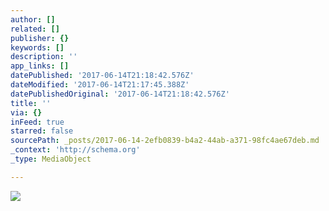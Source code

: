 ```yaml
---
author: []
related: []
publisher: {}
keywords: []
description: ''
app_links: []
datePublished: '2017-06-14T21:18:42.576Z'
dateModified: '2017-06-14T21:17:45.388Z'
datePublishedOriginal: '2017-06-14T21:18:42.576Z'
title: ''
via: {}
inFeed: true
starred: false
sourcePath: _posts/2017-06-14-2efb0839-b4a2-44ab-a371-98fc4ae67deb.md
_context: 'http://schema.org'
_type: MediaObject

---
```

<article style=""><img src="https://the-grid-user-content.s3-us-west-2.amazonaws.com/2dacdb77-1778-4e37-913b-27ad42904b31.gif" /></article>